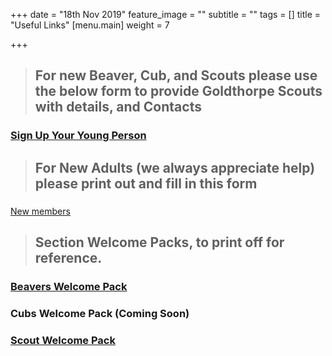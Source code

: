 +++
date = "18th Nov 2019"
feature_image = ""
subtitle = ""
tags = []
title = "Useful Links"
[menu.main]
weight = 7

+++
> ## For new Beaver, Cub, and Scouts please use the below form to provide Goldthorpe Scouts with details, and Contacts

### [Sign Up Your Young Person](https://forms.gle/bT6n8iDEXL1UasFq9)

> ## For New Adults (we always appreciate help) please print out and fill in this form

### 
[New members](https://members.scouts.org.uk/documents/GDPR/Forms/VO%20Adult%20Information%20Form%20Jan2019_Print%20Friendly%20-%20final.pdf)

> ## **Section Welcome Packs, to print off for reference.**

### [Beavers Welcome Pack](https://drive.google.com/file/d/1ovZWSE78vXcjLT5eEIYMbYqy0A_PRd4o/view?usp=sharing)

### Cubs Welcome Pack (Coming Soon)

### [Scout Welcome Pack](https://docs.google.com/document/d/19O11bimOt4Y_4BhlCluD64SlyZpv3Z2bi238M5PvDUI/edit?usp=sharing "Scout Welcome Pack")